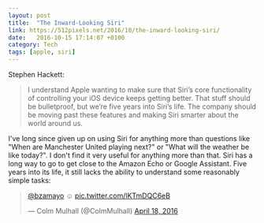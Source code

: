 ```yaml
---
layout: post
title:  "The Inward-Looking Siri"
link: https://512pixels.net/2016/10/the-inward-looking-siri/
date:   2016-10-15 17:14:07 +0100
category: Tech
tags: [apple, siri]
---
```


Stephen Hackett:
>I understand Apple wanting to make sure that Siri’s core functionality of controlling your iOS device keeps getting better. That stuff should be bulletproof, but we’re five years into Siri’s life. The company should be moving past these features and making Siri smarter about the world around us.

I've long since given up on using Siri for anything more than questions like "When are Manchester United playing next?" or "What will the weather be like today?". I don't find it very useful for anything more than that. Siri has a long way to go to get close to the Amazon Echo or Google Assistant. Five years into its life, it still lacks the ability to understand some reasonably simple tasks:

<blockquote class="twitter-tweet" data-conversation="none" data-lang="en"><p lang="und" dir="ltr"><a href="https://twitter.com/bzamayo">@bzamayo</a> ☺️ <a href="https://t.co/lKTmDQC6eB">pic.twitter.com/lKTmDQC6eB</a></p>&mdash; Colm Mulhall (@ColmMulhall) <a href="https://twitter.com/ColmMulhall/status/722168204215382016">April 18, 2016</a></blockquote>
<script async src="//platform.twitter.com/widgets.js" charset="utf-8"></script>